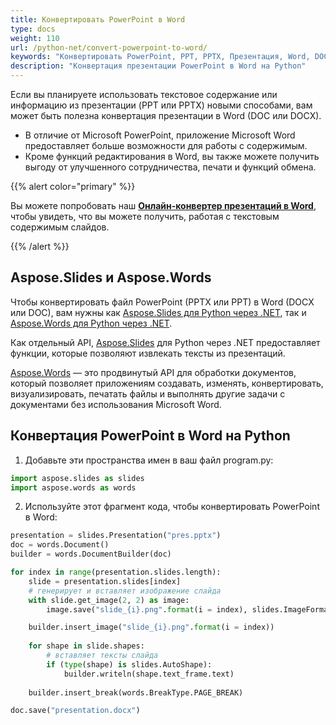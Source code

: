 ```yaml
---
title: Конвертировать PowerPoint в Word
type: docs
weight: 110
url: /python-net/convert-powerpoint-to-word/
keywords: "Конвертировать PowerPoint, PPT, PPTX, Презентация, Word, DOCX, DOC, PPTX в DOCX, PPT в DOC, PPTX в DOC, PPT в DOCX, Python, Aspose.Slides"
description: "Конвертация презентации PowerPoint в Word на Python"
---
```


Если вы планируете использовать текстовое содержание или информацию из презентации (PPT или PPTX) новыми способами, вам может быть полезна конвертация презентации в Word (DOC или DOCX).

* В отличие от Microsoft PowerPoint, приложение Microsoft Word предоставляет больше возможности для работы с содержимым.
* Кроме функций редактирования в Word, вы также можете получить выгоду от улучшенного сотрудничества, печати и функций обмена.

{{% alert color="primary" %}}

Вы можете попробовать наш [**Онлайн-конвертер презентаций в Word**](https://products.aspose.app/slides/conversion/ppt-to-word), чтобы увидеть, что вы можете получить, работая с текстовым содержимым слайдов.

{{% /alert %}}

## **Aspose.Slides и Aspose.Words**

Чтобы конвертировать файл PowerPoint (PPTX или PPT) в Word (DOCX или DOC), вам нужны как [Aspose.Slides для Python через .NET](https://products.aspose.com/slides/python-net/), так и [Aspose.Words для Python через .NET](https://products.aspose.com/words/python-net/).

Как отдельный API, [Aspose.Slides](https://products.aspose.com/slides/python-net/) для Python через .NET предоставляет функции, которые позволяют извлекать тексты из презентаций.

[Aspose.Words](https://products.aspose.com/words/python-net/) — это продвинутый API для обработки документов, который позволяет приложениям создавать, изменять, конвертировать, визуализировать, печатать файлы и выполнять другие задачи с документами без использования Microsoft Word.

## **Конвертация PowerPoint в Word на Python**

1. Добавьте эти пространства имен в ваш файл program.py:

```py
import aspose.slides as slides
import aspose.words as words
```

2. Используйте этот фрагмент кода, чтобы конвертировать PowerPoint в Word:

```py
presentation = slides.Presentation("pres.pptx")
doc = words.Document()
builder = words.DocumentBuilder(doc)

for index in range(presentation.slides.length):
    slide = presentation.slides[index]
    # генерирует и вставляет изображение слайда
    with slide.get_image(2, 2) as image:
        image.save("slide_{i}.png".format(i = index), slides.ImageFormat.PNG)

    builder.insert_image("slide_{i}.png".format(i = index))
    
    for shape in slide.shapes:
        # вставляет тексты слайда
        if (type(shape) is slides.AutoShape):
            builder.writeln(shape.text_frame.text)
   
    builder.insert_break(words.BreakType.PAGE_BREAK)

doc.save("presentation.docx")
```